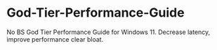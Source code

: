 # God-Tier-Performance-Guide
No BS God Tier Performance Guide for Windows 11. Decrease latency, improve performance clear bloat.
